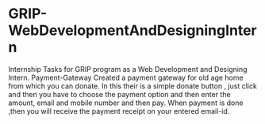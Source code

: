 # GRIP-WebDevelopmentAndDesigningIntern
Internship Tasks for GRIP program as a Web Development and Designing Intern.
Payment-Gateway
Created a payment gateway for old age home from which you can donate. In this their is a simple donate button , just click and then you have to choose the payment option and then enter the amount, email and mobile number and then pay. When payment is done ,then you will receive the payment receipt on your entered email-id.
